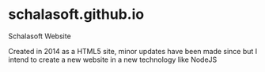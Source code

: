 # schalasoft.github.io
Schalasoft Website

Created in 2014 as a HTML5 site, minor updates have been made since but I intend to create a new website in a new technology like NodeJS
